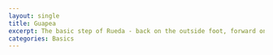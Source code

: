 ```yaml
---
layout: single
title: Guapea
excerpt: The basic step of Rueda - back on the outside foot, forward on the inside foot.
categories: Basics
---
```

